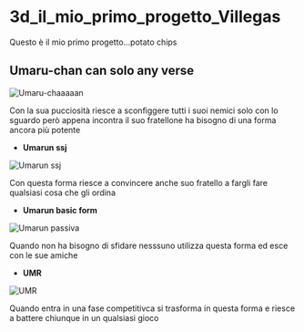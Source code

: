 # 3d_il_mio_primo_progetto_Villegas
Questo è il mio primo progetto...potato chips
  
## Umaru-chan can solo any verse

![ Umaru-chaaaaan](https://m.media-amazon.com/images/I/71Q-eJoHsKL._SL1500_.jpg)

Con la sua pucciosità riesce a sconfiggere tutti i suoi nemici solo con lo sguardo
però appena incontra il suo fratellone ha bisogno di una forma ancora più potente


* **Umarun ssj**

![ Umarun ssj](https://c.tenor.com/3-5FSYPqX1sAAAAM/angry-anime.gif)

Con questa forma riesce a convincere anche suo fratello a fargli fare qualsiasi cosa che gli ordina

* **Umarun basic form** 

![ Umarun passiva](https://c.tenor.com/TfvtjO3QjcwAAAAM/anime-himouto-umaru-chan.gif)

Quando non ha bisogno di sfidare nesssuno utilizza questa forma ed esce con le sue amiche

* **UMR**

![ UMR](https://c.tenor.com/b4tBEKmG8ZMAAAAC/umr-umaru.gif)

Quando entra in una fase competitivca si trasforma in questa forma e riesce a battere chiunque in un qualsiasi gioco



